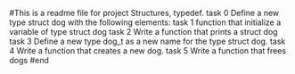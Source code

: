 #This is a readme file for project Structures, typedef.
task 0 Define a new type struct dog with the following elements:
task 1 function that initialize a variable of type struct dog
task 2 Write a function that prints a struct dog
task 3 Define a new type dog_t as a new name for the type struct dog.
task 4 Write a function that creates a new dog.
task 5 Write a function that frees dogs
#end
